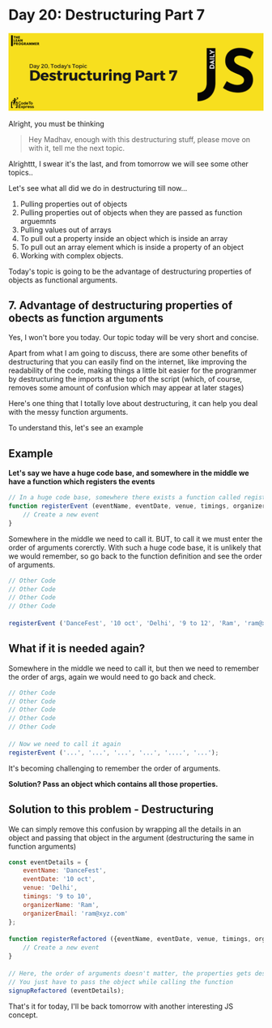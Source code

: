 # Day 20: Destructuring Part 7

![Cover](./cover.png)

Alright, you must be thinking 

> Hey Madhav, enough with this destructuring stuff, please move on with it, tell me the next topic.

Alrighttt, I swear it's the last, and from tomorrow we will see some other topics..

Let's see what all did we do in destructuring till now...

1. Pulling properties out of objects
2. Pulling properties out of objects when they are passed as function arguemnts
3. Pulling values out of arrays
4. To pull out a property inside an object which is inside an array
5. To pull out an array element which is inside a property of an object
6. Working with complex objects.

Today's topic is going to be the advantage of destructuring properties of objects as functional arguments.

## 7. Advantage of destructuring properties of obects as function arguments

Yes, I won't bore you today. Our topic today will be very short and concise. 

Apart from what I am going to discuss, there are some other benefits of destructuring that you can easily find on the internet, like improving the readability of the code, making things a little bit easier for the programmer by destructuring the imports at the top of the script (which, of course, removes some amount of confusion which may appear at later stages)

Here's one thing that I totally love about destructuring, it can help you deal with the messy function arguments.

To understand this, let's see an example

## Example

**Let's say we have a huge code base, and somewhere in the middle we have a function which registers the events**

```js
// In a huge code base, somewhere there exists a function called registerEvent
function registerEvent (eventName, eventDate, venue, timings, organizerName, organizerEmail) {
    // Create a new event
}
```

Somewhere in the middle we need to call it. BUT, to call it we must enter the order of arguments corerctly. With such a huge code base, it is unlikely that we would remember, so go back to the function definition and see the order of arguments.

```js
// Other Code
// Other Code
// Other Code
// Other Code

registerEvent ('DanceFest', '10 oct', 'Delhi', '9 to 12', 'Ram', 'ram@xyz.com');
```

## What if it is needed again?

Somewhere in the middle we need to call it, but then we need to remember the order of args, again we would need to go back and check.

```js
// Other Code
// Other Code
// Other Code
// Other Code
// Other Code

// Now we need to call it again
registerEvent ('...', '...', '...', '...', '....', '...');
```

It's becoming challenging to remember the order of arguments. 

**Solution? Pass an object which contains all those properties.**

## Solution to this problem - Destructuring

We can simply remove this confusion by wrapping all the details in an object and passing that object in the argument (destructuring the same in function arguments)

```js
const eventDetails = {
    eventName: 'DanceFest',
    eventDate: '10 oct',
    venue: 'Delhi',
    timings: '9 to 10',
    organizerName: 'Ram',
    organizerEmail: 'ram@xyz.com'
};

function registerRefactored ({eventName, eventDate, venue, timings, organizerName, organizerEmail}) {
    // Create a new event
}

// Here, the order of arguments doesn't matter, the properties gets destructured from the object
// You just have to pass the object while calling the function
signupRefactored (eventDetails);
```

That's it for today, I'll be back tomorrow with another interesting JS concept.